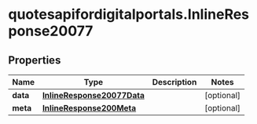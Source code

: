 # quotesapifordigitalportals.InlineResponse20077

## Properties

Name | Type | Description | Notes
------------ | ------------- | ------------- | -------------
**data** | [**InlineResponse20077Data**](InlineResponse20077Data.md) |  | [optional] 
**meta** | [**InlineResponse200Meta**](InlineResponse200Meta.md) |  | [optional] 


